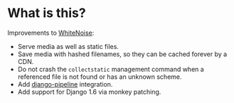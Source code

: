 # What is this?

Improvements to [WhiteNoise][0]:

  * Serve media as well as static files.
  * Save media with hashed filenames, so they can be cached forever by a CDN.
  * Do not crash the ``collectstatic`` management command when a referenced
    file is not found or has an unknown scheme.
  * Add [django-pipeline][1] integration.
  * Add support for Django 1.6 via monkey patching.

[0]: https://github.com/evansd/whitenoise/
[1]: https://github.com/jazzband/django-pipeline/
